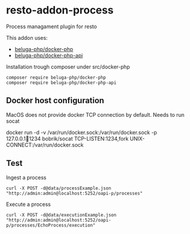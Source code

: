 # resto-addon-process
Process managament plugin for resto

This addon uses:

* [beluga-php/docker-php](https://github.com/beluga-php/docker-php)
* [beluga-php/docker-php-api](https://github.com/beluga-php/docker-php-api)

Installation trough composer under src/docker-php

    composer require beluga-php/docker-php
    composer require beluga-php/docker-php-api

## Docker host configuration
MacOS does not provide docker TCP connection by default. Needs to run socat

docker run -d -v /var/run/docker.sock:/var/run/docker.sock -p 127.0.0.1:1234:1234 bobrik/socat TCP-LISTEN:1234,fork UNIX-CONNECT:/var/run/docker.sock

## Test

Ingest a process

    curl -X POST -d@data/processExample.json "http://admin:admin@localhost:5252/oapi-p/processes"
    
Execute a process

    curl -X POST -d@data/executionExample.json "http://admin:admin@localhost:5252/oapi-p/processes/EchoProcess/execution"
    

